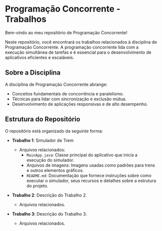 # Programação Concorrente - Trabalhos

Bem-vindo ao meu repositório de Programação Concorrente!

Neste repositório, você encontrará os trabalhos relacionados à disciplina de Programação Concorrente. A programação concorrente lida com a execução simultânea de tarefas e é essencial para o desenvolvimento de aplicativos eficientes e escaláveis.

## Sobre a Disciplina

A disciplina de Programação Concorrente abrange:

- Conceitos fundamentais de concorrência e paralelismo.
- Técnicas para lidar com sincronização e exclusão mútua.
- Desenvolvimento de aplicações responsivas e de alto desempenho.

## Estrutura do Repositório

O repositório está organizado da seguinte forma:

- **Trabalho 1**: Simulador de Trem
  - Arquivos relacionados:
    - `MainApp.java`: Classe principal do aplicativo que inicia a execução do simulador.
    - Arquivos de imagens: Imagens usadas como padrões para trens e outros elementos gráficos.
    - `README.md`: Documentação que fornece instruções sobre como executar o simulador, seus recursos e detalhes sobre a estrutura do projeto.

- **Trabalho 2**: Descrição do Trabalho 2.
  - Arquivos relacionados.
- **Trabalho 3**: Descrição do Trabalho 3.
  - Arquivos relacionados.

